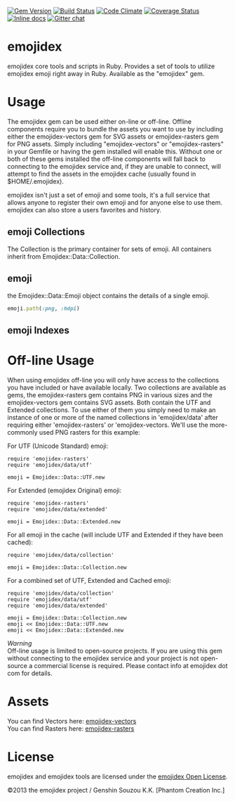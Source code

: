 [![Gem Version](https://badge.fury.io/rb/emojidex.png)](http://badge.fury.io/rb/emojidex)
[![Build Status](https://travis-ci.org/emojidex/emojidex.png)](https://travis-ci.org/emojidex/emojidex)
[![Code Climate](https://codeclimate.com/github/emojidex/emojidex.png)](https://codeclimate.com/github/emojidex/emojidex)
[![Coverage Status](https://coveralls.io/repos/emojidex/emojidex/badge.svg?service=github)](https://coveralls.io/github/emojidex/emojidex)
[![Inline docs](http://inch-ci.org/github/emojidex/emojidex.png?branch=master)](http://inch-ci.org/github/emojidex/emojidex)
[![Gitter chat](https://badges.gitter.im/emojidex/emojidex.png)](https://gitter.im/emojidex/emojidex)

emojidex
========
emojidex core tools and scripts in Ruby. Provides a set of tools to utilize emojidex emoji right 
away in Ruby. Available as the "emojidex" gem.

Usage
=====
The emojidex gem can be used either on-line or off-line. Offline components require you to bundle 
the assets you want to use by including either the emojidex-vectors gem for SVG assets or 
emojidex-rasters gem for PNG assets. Simply including "emojidex-vectors" or "emojidex-rasters" in 
your Gemfile or having the gem installed will enable this. Without one or both of these gems 
installed the off-line components will fall back to connecting to the emojidex service and, if 
they are unable to connect, will attempt to find the assets in the emojidex cache (usually found 
in $HOME/.emojidex).

emojidex isn't just a set of emoji and some tools, it's a full service that allows anyone to 
register their own emoji and for anyone else to use them. emojidex can also store a users 
favorites and history.

emoji Collections
-----------------
The Collection is the primary container for sets of emoji. All containers inherit from 
Emojidex::Data::Collection.

emoji
-----
the Emojidex::Data::Emoji object contains the details of a single emoji.

```ruby
emoji.path(:png, :hdpi)
```

emoji Indexes
-------------


Off-line Usage
==============
When using emojidex off-line you will only have access to the collections you have included or 
have available locally. Two collections are available as gems, the emojidex-rasters gem contains 
PNG in various sizes and the emojidex-vectors gem contains SVG assets. Both contain the UTF and 
Extended collections. To use either of them you simply need to make an instance of one or more 
of the named collections in 'emojidex/data' after requiring either 'emojidex-rasters' or 
'emojidex-vectors. We'll use the more-commonly used PNG rasters for this example: 
  
For UTF (Unicode Standard) emoji:
```
require 'emojidex-rasters'
require 'emojidex/data/utf'

emoji = Emojidex::Data::UTF.new
```

For Extended (emojidex Original) emoji:
```
require 'emojidex-rasters'
require 'emojidex/data/extended'

emoji = Emojidex::Data::Extended.new
```

For all emoji in the cache (will include UTF and Extended if they have been cached):
```
require 'emojidex/data/collection'

emoji = Emojidex::Data::Collection.new
```

For a combined set of UTF, Extended and Cached emoji:
```
require 'emojidex/data/collection'
require 'emojidex/data/utf'
require 'emojidex/data/extended'

emoji = Emojidex::Data::Collection.new
emoji << Emojidex::Data::UTF.new
emoji << Emojidex::Data::Extended.new
```

*Warning*  
Off-line usage is limited to open-source projects. If you are using this gem without 
connecting to the emojidex service and your project is not open-source a commercial license 
is required. Please contact info at emojidex dot com for details.

Assets
======
You can find Vectors here: [emojidex-vectors](https://github.com/emojidex/emojidex-vectors)  
You can find Rasters here: [emojidex-rasters](https://github.com/emojidex/emojidex-rasters)

License
=======
emojidex and emojidex tools are licensed under the 
[emojidex Open License](https://www.emojidex.com/emojidex/emojidex_open_license).

©2013 the emojidex project / Genshin Souzou K.K. [Phantom Creation Inc.]
